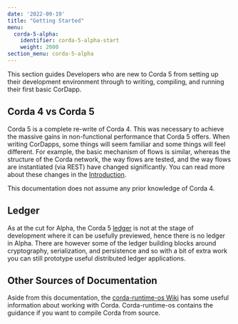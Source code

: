 ```yaml
---
date: '2022-09-19'
title: "Getting Started"
menu:
  corda-5-alpha:
    identifier: corda-5-alpha-start
    weight: 2000
section_menu: corda-5-alpha
---
```

This section guides Developers who are new to Corda 5 from setting up their development environment through to writing, compiling, and running their first basic CorDapp.

<!--{{< note >}}
Alpha is, as the name suggests, a developer preview. It is not a product released and supported by R3. As a result:
* Do not release anything built on Alpha into Production.
* There is no support for Alpha but we are keen to receive community feedback.
* There are no guarantees around API stability.
* The tooling described in this section is experimental and may or may not be delivered in the GA release of Corda 5.
* There are likely to be bugs. If you raise a bug with us, we will consider them for fixing.
{{< /note >}}-->

## Corda 4 vs Corda 5

Corda 5 is a complete re-write of Corda 4. This was necessary to achieve the massive gains in non-functional performance that Corda 5 offers. When writing CorDapps, some things will seem familiar and some things will feel different. For example, the basic mechanism of flows is similar, whereas the structure of the Corda network, the way flows are tested, and the way flows are instantiated (via REST) have changed significantly. You can read more about these changes in the [Introduction](../introduction/introduction.html).

This documentation does not assume any prior knowledge of Corda 4.

## Ledger

As at the cut for Alpha, the Corda 5 [ledger](../introduction/key-concepts.html#ledger-layer) is not at the stage of development where it can be usefully previewed, hence there is no ledger in Alpha.
There are however some of the ledger building blocks around cryptography, serialization, and persistence and so with a bit of extra work you can still prototype useful distributed ledger applications.

## Other Sources of Documentation

Aside from this documentation, the [corda-runtime-os Wiki](https://github.com/corda/corda-runtime-os/wiki) has some useful information about working with Corda.
Corda-runtime-os contains the guidance if you want to compile Corda from source.
